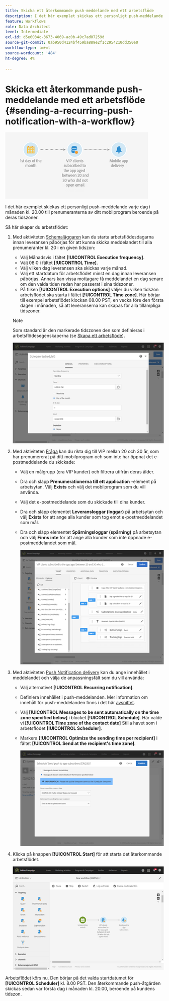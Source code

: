 ```yaml
---
title: Skicka ett återkommande push-meddelande med ett arbetsflöde
description: I det här exemplet skickas ett personligt push-meddelande varje dag i månaden kl. 20.00 till prenumeranterna av ditt mobilprogram beroende på deras tidszoner
feature: Workflows
role: Data Architect
level: Intermediate
exl-id: d5e6034c-3673-4069-ac0b-49c7ad07259d
source-git-commit: 0ab950d4124bf459ba889e2f1c2954210dd350e0
workflow-type: tm+mt
source-wordcount: '484'
ht-degree: 4%

---
```


# Skicka ett återkommande push-meddelande med ett arbetsflöde {#sending-a-recurring-push-notification-with-a-workflow}

![](assets/wkf_push_example_1.png)

I det här exemplet skickas ett personligt push-meddelande varje dag i månaden kl. 20.00 till prenumeranterna av ditt mobilprogram beroende på deras tidszoner.

Så här skapar du arbetsflödet:

1. Med aktiviteten [Schemaläggaren](../../automating/using/scheduler.md) kan du starta arbetsflödesdagarna innan leveransen påbörjas för att kunna skicka meddelandet till alla prenumeranter kl. 20 i en given tidszon:

   * Välj Månadsvis i fältet **[!UICONTROL Execution frequency]**.
   * Välj 08:0 i fältet **[!UICONTROL Time]**.
   * Välj vilken dag leveransen ska skickas varje månad.
   * Välj ett startdatum för arbetsflödet minst en dag innan leveransen påbörjas. Annars kan vissa mottagare få meddelandet en dag senare om den valda tiden redan har passerat i sina tidszoner.
   * På fliken **[!UICONTROL Execution options]** väljer du vilken tidszon arbetsflödet ska starta i fältet **[!UICONTROL Time zone]**. Här börjar till exempel arbetsflödet klockan 08.00 PST, en vecka före den första dagen i månaden, så att leveranserna kan skapas för alla tillämpliga tidszoner.

   >[!NOTE]
   >
   >Som standard är den markerade tidszonen den som definieras i arbetsflödesegenskaperna (se [Skapa ett arbetsflöde](../../automating/using/building-a-workflow.md)).

   ![](assets/wkf_push_example_5.png)

1. Med aktiviteten [Fråga](../../automating/using/query.md) kan du rikta dig till VIP mellan 20 och 30 år, som har prenumererat på ditt mobilprogram och som inte har öppnat det e-postmeddelande du skickade:

   * Välj en målgrupp (era VIP kunder) och filtrera utifrån deras ålder.
   * Dra och släpp **Prenumerationerna till ett application** -element på arbetsytan. Välj **Exists** och välj det mobilprogram som du vill använda.
   * Välj det e-postmeddelande som du skickade till dina kunder.
   * Dra och släpp elementet **Leveransloggar (loggar)** på arbetsytan och välj **Exists** för att ange alla kunder som tog emot e-postmeddelandet som mål.
   * Dra och släpp elementet **Spårningsloggar (spårning)** på arbetsytan och välj **Finns inte** för att ange alla kunder som inte öppnade e-postmeddelandet som mål.

     ![](assets/wkf_push_example_2.png)

1. Med aktiviteten [Push Notification delivery](../../automating/using/push-notification-delivery.md) kan du ange innehållet i meddelandet och välja de anpassningsfält som du vill använda:

   * Välj alternativet **[!UICONTROL Recurring notification]**.
   * Definiera innehållet i push-meddelanden. Mer information om innehåll för push-meddelanden finns i det här [avsnittet](../../channels/using/preparing-and-sending-a-push-notification.md).
   * Välj **[!UICONTROL Messages to be sent automatically on the time zone specified below]** i blocket **[!UICONTROL Schedule]**. Här valde vi **[!UICONTROL Time zone of the contact date]** Stilla havet som i arbetsflödet **[!UICONTROL Scheduler]**.
   * Markera **[!UICONTROL Optimize the sending time per recipient]** i fältet **[!UICONTROL Send at the recipient's time zone]**.

     ![](assets/wkf_push_example_4.png)

1. Klicka på knappen **[!UICONTROL Start]** för att starta det återkommande arbetsflödet.

   ![](assets/wkf_push_example_3.png)

Arbetsflödet körs nu. Den börjar på det valda startdatumet för **[!UICONTROL Scheduler]** kl. 8.00 PST. Den återkommande push-åtgärden skickas sedan var första dag i månaden kl. 20.00, beroende på kundens tidszon.
